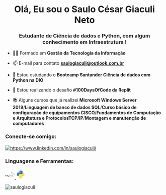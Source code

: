 <h1 align="center">Olá, Eu sou o Saulo César Giaculi Neto</h1>
<h3 align="center">Estudante de Ciência de dados e Python, com algum conhecimento em Infraestrutura !</h3>

- 👨‍🎓 Formado em **Gestão da Tecnologia da Informação**

- 📫 E-mail para contato **saulogiaculi@outlook.com.br**

- 📖 Estou estudando o **Bootcamp Santander Ciência de dados com Python na DIO**

- 📝 Estou realizando o desafio **#100DaysOfCode da Replit**

- 📚 Alguns cursos que já realizei **Microsoft Windows Server 2019**/**Linguagem de banco de dados SQL**/**Curso básico de configuração de equipamentos CISCO**/**Fundamentos de Computação e Arquitetura e ProtocolosTCP/IP**/**Montagem e manutenção de computadores**

<h3 align="left">Conecte-se comigo:</h3>
<p align="left">
<a href="https://linkedin.com/in/https://www.linkedin.com/in/saulogiaculi/" target="blank"><img align="center" src="https://raw.githubusercontent.com/rahuldkjain/github-profile-readme-generator/master/src/images/icons/Social/linked-in-alt.svg" alt="https://www.linkedin.com/in/saulogiaculi/" height="15" width="15" /></a>
</p>

<h3 align="left">Linguagens e Ferramentas:</h3>
<p align="left"> <a href="https://www.mysql.com/" target="_blank" rel="noreferrer"> <img src="https://raw.githubusercontent.com/devicons/devicon/master/icons/mysql/mysql-original-wordmark.svg" alt="mysql" width="30" height="30"/> </a> <a href="https://www.python.org" target="_blank" rel="noreferrer"> <img src="https://raw.githubusercontent.com/devicons/devicon/master/icons/python/python-original.svg" alt="python" width="30" height="30"/> </a> </p>

<p align="left"> <img src="https://komarev.com/ghpvc/?username=saulogiaculi&label=Visitas%20ao%20Perfil&color=0e75b6&style=flat" alt="saulogiaculi" /> </p>

